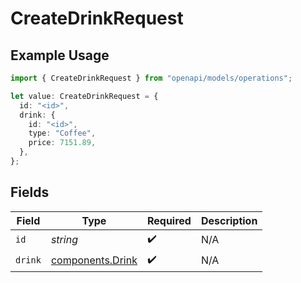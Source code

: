 # CreateDrinkRequest

## Example Usage

```typescript
import { CreateDrinkRequest } from "openapi/models/operations";

let value: CreateDrinkRequest = {
  id: "<id>",
  drink: {
    id: "<id>",
    type: "Coffee",
    price: 7151.89,
  },
};
```

## Fields

| Field                                                | Type                                                 | Required                                             | Description                                          |
| ---------------------------------------------------- | ---------------------------------------------------- | ---------------------------------------------------- | ---------------------------------------------------- |
| `id`                                                 | *string*                                             | :heavy_check_mark:                                   | N/A                                                  |
| `drink`                                              | [components.Drink](../../models/components/drink.md) | :heavy_check_mark:                                   | N/A                                                  |